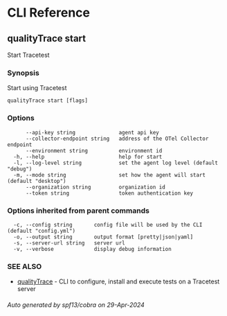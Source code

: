 # CLI Reference
## qualityTrace start

Start Tracetest

### Synopsis

Start using Tracetest

```
qualityTrace start [flags]
```

### Options

```
      --api-key string              agent api key
      --collector-endpoint string   address of the OTel Collector endpoint
      --environment string          environment id
  -h, --help                        help for start
  -l, --log-level string            set the agent log level (default "debug")
  -m, --mode string                 set how the agent will start (default "desktop")
      --organization string         organization id
      --token string                token authentication key
```

### Options inherited from parent commands

```
  -c, --config string       config file will be used by the CLI (default "config.yml")
  -o, --output string       output format [pretty|json|yaml]
  -s, --server-url string   server url
  -v, --verbose             display debug information
```

### SEE ALSO

* [qualityTrace](qualityTrace.md)	 - CLI to configure, install and execute tests on a Tracetest server

###### Auto generated by spf13/cobra on 29-Apr-2024
